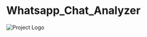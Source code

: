 # Whatsapp_Chat_Analyzer
![Project Logo](assets/![image](https://github.com/manoj7084/Whatsapp_Chat_Analyzer/assets/98132539/a7281199-a8ae-458d-8821-2c738bb83650)
)
